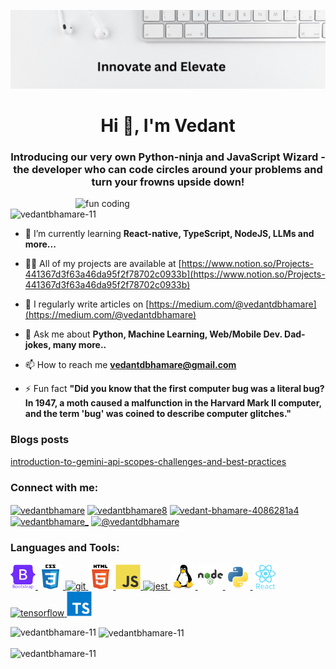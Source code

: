 ![logo](https://github.com/vedantbhamare-11/vedantbhamare-11/blob/main/Innovate%20and%20Elivate.png)
<h1 align="center">Hi 👋, I'm Vedant</h1>
<h3 align="center">Introducing our very own Python-ninja and JavaScript Wizard - the developer who can code circles around your problems and turn your frowns upside down!</h3>
<img align="right" alt="fun coding" width="400" src="https://user-images.githubusercontent.com/74038190/238353480-219bcc70-f5dc-466b-9a60-29653d8e8433.gif" >
<p align="left"> <img src="https://komarev.com/ghpvc/?username=vedantbhamare-11&label=Profile%20views&color=0e75b6&style=flat" alt="vedantbhamare-11" /> </p>

- 🌱 I’m currently learning **React-native, TypeScript, NodeJS, LLMs and more...**

- 👨‍💻 All of my projects are available at [https://www.notion.so/Projects-441367d3f63a46da95f2f78702c0933b](https://www.notion.so/Projects-441367d3f63a46da95f2f78702c0933b)

- 📝 I regularly write articles on [https://medium.com/@vedantdbhamare](https://medium.com/@vedantdbhamare)

- 💬 Ask me about **Python, Machine Learning, Web/Mobile Dev. Dad-jokes, many more..**

- 📫 How to reach me **vedantdbhamare@gmail.com**

- ⚡ Fun fact **"Did you know that the first computer bug was a literal bug? In 1947, a moth caused a malfunction in the Harvard Mark II computer, and the term 'bug' was coined to describe computer glitches."**

### Blogs posts
[<!-- BLOG-POST-LIST:START -->]()<a href="https://medium.com/@vedantdbhamare/introduction-to-gemini-api-scopes-challenges-and-best-practices-026ebb9c4527">introduction-to-gemini-api-scopes-challenges-and-best-practices</a>
[<!-- BLOG-POST-LIST:END -->](https://medium.com/@vedantdbhamare/minimizing-the-feedback-loop-in-programming-a-guide-to-accelerated-learning-9dc4ed4f2bc9)
[<!-- BLOG-POST-LIST:END -->](https://medium.com/@vedantdbhamare/demystifying-the-decorator-design-pattern-in-typescript-with-coffee-brewing-c9d97a508b4e)

<h3 align="left">Connect with me:</h3>
<p align="left">
<a href="https://dev.to/vedantbhamare" target="blank"><img align="center" src="https://raw.githubusercontent.com/rahuldkjain/github-profile-readme-generator/master/src/images/icons/Social/devto.svg" alt="vedantbhamare" height="30" width="40" /></a>
<a href="https://twitter.com/vedantbhamare8" target="blank"><img align="center" src="https://raw.githubusercontent.com/rahuldkjain/github-profile-readme-generator/master/src/images/icons/Social/twitter.svg" alt="vedantbhamare8" height="30" width="40" /></a>
<a href="https://linkedin.com/in/vedant-bhamare-4086281a4" target="blank"><img align="center" src="https://raw.githubusercontent.com/rahuldkjain/github-profile-readme-generator/master/src/images/icons/Social/linked-in-alt.svg" alt="vedant-bhamare-4086281a4" height="30" width="40" /></a>
<a href="https://instagram.com/vedantbhamare_" target="blank"><img align="center" src="https://raw.githubusercontent.com/rahuldkjain/github-profile-readme-generator/master/src/images/icons/Social/instagram.svg" alt="vedantbhamare_" height="30" width="40" /></a>
<a href="https://medium.com/@vedantdbhamare" target="blank"><img align="center" src="https://raw.githubusercontent.com/rahuldkjain/github-profile-readme-generator/master/src/images/icons/Social/medium.svg" alt="@vedantdbhamare" height="30" width="40" /></a>
</p>

<h3 align="left">Languages and Tools:</h3>
<p align="left"> <a href="https://getbootstrap.com" target="_blank" rel="noreferrer"> <img src="https://raw.githubusercontent.com/devicons/devicon/master/icons/bootstrap/bootstrap-plain-wordmark.svg" alt="bootstrap" width="40" height="40"/> </a> <a href="https://www.w3schools.com/css/" target="_blank" rel="noreferrer"> <img src="https://raw.githubusercontent.com/devicons/devicon/master/icons/css3/css3-original-wordmark.svg" alt="css3" width="40" height="40"/> </a> <a href="https://git-scm.com/" target="_blank" rel="noreferrer"> <img src="https://www.vectorlogo.zone/logos/git-scm/git-scm-icon.svg" alt="git" width="40" height="40"/> </a> <a href="https://www.w3.org/html/" target="_blank" rel="noreferrer"> <img src="https://raw.githubusercontent.com/devicons/devicon/master/icons/html5/html5-original-wordmark.svg" alt="html5" width="40" height="40"/> </a> <a href="https://developer.mozilla.org/en-US/docs/Web/JavaScript" target="_blank" rel="noreferrer"> <img src="https://raw.githubusercontent.com/devicons/devicon/master/icons/javascript/javascript-original.svg" alt="javascript" width="40" height="40"/> </a> <a href="https://jestjs.io" target="_blank" rel="noreferrer"> <img src="https://www.vectorlogo.zone/logos/jestjsio/jestjsio-icon.svg" alt="jest" width="40" height="40"/> </a> <a href="https://www.linux.org/" target="_blank" rel="noreferrer"> <img src="https://raw.githubusercontent.com/devicons/devicon/master/icons/linux/linux-original.svg" alt="linux" width="40" height="40"/> </a> <a href="https://nodejs.org" target="_blank" rel="noreferrer"> <img src="https://raw.githubusercontent.com/devicons/devicon/master/icons/nodejs/nodejs-original-wordmark.svg" alt="nodejs" width="40" height="40"/> </a> <a href="https://www.python.org" target="_blank" rel="noreferrer"> <img src="https://raw.githubusercontent.com/devicons/devicon/master/icons/python/python-original.svg" alt="python" width="40" height="40"/> </a> <a href="https://reactjs.org/" target="_blank" rel="noreferrer"> <img src="https://raw.githubusercontent.com/devicons/devicon/master/icons/react/react-original-wordmark.svg" alt="react" width="40" height="40"/> </a> <a href="https://www.tensorflow.org" target="_blank" rel="noreferrer"> <img src="https://www.vectorlogo.zone/logos/tensorflow/tensorflow-icon.svg" alt="tensorflow" width="40" height="40"/> </a> <a href="https://www.typescriptlang.org/" target="_blank" rel="noreferrer"> <img src="https://raw.githubusercontent.com/devicons/devicon/master/icons/typescript/typescript-original.svg" alt="typescript" width="40" height="40"/> </a> </p>

<p><img align="left" src="https://github-readme-stats.vercel.app/api/top-langs?username=vedantbhamare-11&show_icons=true&locale=en&layout=compact" alt="vedantbhamare-11" /></p>

<p>&nbsp;<img align="center" src="https://github-readme-stats.vercel.app/api?username=vedantbhamare-11&show_icons=true&locale=en" alt="vedantbhamare-11" /></p>

<p><img align="center" src="https://github-readme-streak-stats.herokuapp.com/?user=vedantbhamare-11&" alt="vedantbhamare-11" /></p>
 
